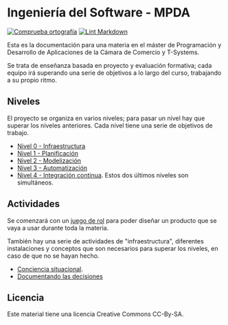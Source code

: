 # Ingeniería del Software - MPDA

[![Comprueba
ortografía](https://github.com/JJ/MPDA-IS/actions/workflows/check-readme.yml/badge.svg)](https://github.com/JJ/MPDA-IS/actions/workflows/check-readme.yml)
[![Lint
Markdown](https://github.com/JJ/MPDA-IS/actions/workflows/lint-markdown.yml/badge.svg)](https://github.com/JJ/MPDA-IS/actions/workflows/lint-markdown.yml)

Esta es la documentación para una materia en el máster de Programación y
Desarrollo de Aplicaciones de la Cámara de Comercio y T-Systems.

Se trata de enseñanza basada en proyecto y evaluación formativa; cada equipo irá
superando una serie de objetivos a lo largo del curso, trabajando a su propio ritmo.

## Niveles

El proyecto se organiza en varios niveles; para pasar un nivel hay que superar
los niveles anteriores. Cada nivel tiene una serie de objetivos de trabajo.

* [Nivel 0 - Infraestructura](doc/0.Repositorio.md)
* [Nivel 1 - Planificación](doc/1.Planificacion.md)
* [Nivel 2 - Modelización](doc/2.Modelo.md)
* [Nivel 3 - Automatización](doc/3.Automatizar.md)
* [Nivel 4 - Integración continua](doc/3.CI.md). Estos dos últimos niveles son simultáneos.

## Actividades

Se comenzará con un [juego de rol](doc/actividades/juego-rol-design-thinking.md)
para poder diseñar un producto que se vaya a usar durante toda la materia.

También hay una serie de actividades de "infraestructura", diferentes
instalaciones y conceptos que son necesarios para superar los niveles, en caso
de que no se hayan hecho.

* [Conciencia situacional](doc/infraestructura/1.ConcienciaSituacional.md).
* [Documentando las decisiones](doc/infraestructura/2.ADD.md)

## Licencia

Este material tiene una licencia Creative Commons CC-By-SA.
